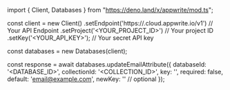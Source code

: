 import { Client, Databases } from "https://deno.land/x/appwrite/mod.ts";

const client = new Client()
    .setEndpoint('https://<REGION>.cloud.appwrite.io/v1') // Your API Endpoint
    .setProject('<YOUR_PROJECT_ID>') // Your project ID
    .setKey('<YOUR_API_KEY>'); // Your secret API key

const databases = new Databases(client);

const response = await databases.updateEmailAttribute({
    databaseId: '<DATABASE_ID>',
    collectionId: '<COLLECTION_ID>',
    key: '',
    required: false,
    default: 'email@example.com',
    newKey: '' // optional
});
